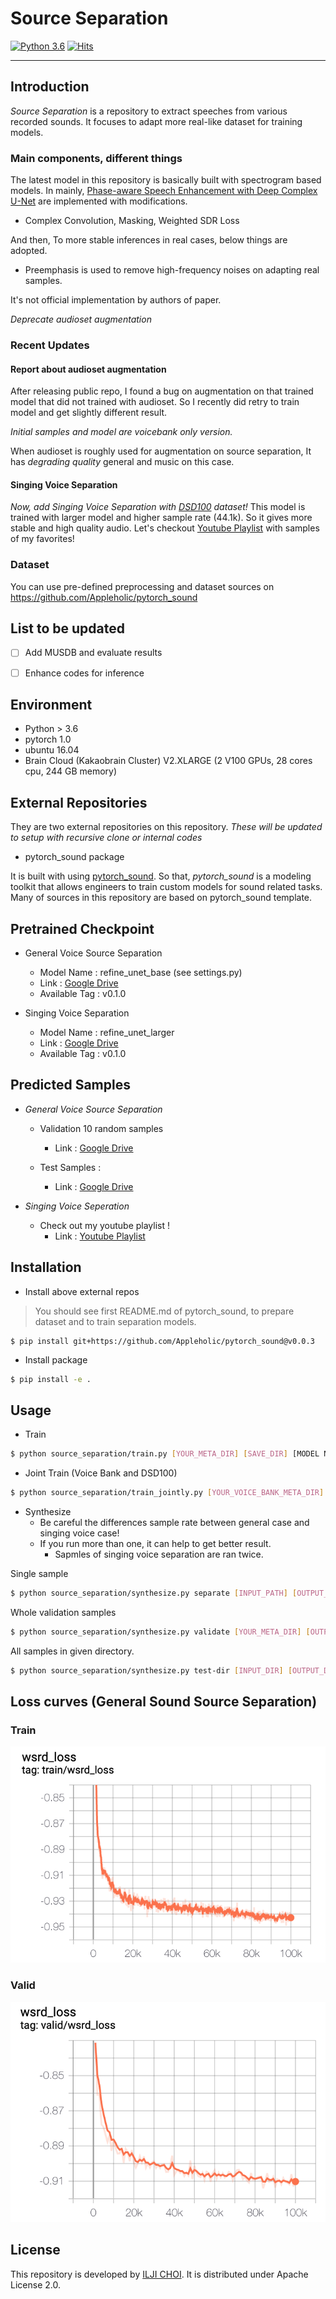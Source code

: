 # Source Separation

[![Python 3.6](https://img.shields.io/badge/python-3.6-blue.svg)](https://www.python.org/downloads/release/python-360/) [![Hits](https://hits.seeyoufarm.com/api/count/incr/badge.svg?url=https%3A%2F%2Fgithub.com%2FAppleholic%2Fsource_separation)](https://hits.seeyoufarm.com)

---


## Introduction

*Source Separation* is a repository to extract speeches from various recorded sounds.
It focuses to adapt more real-like dataset for training models.

### Main components, different things

The latest model in this repository is basically built with spectrogram based models.
In mainly, [Phase-aware Speech Enhancement with Deep Complex U-Net](https://arxiv.org/abs/1903.03107) are implemented with modifications.
- Complex Convolution, Masking, Weighted SDR Loss

And then, To more stable inferences in real cases, below things are adopted.

- Preemphasis is used to remove high-frequency noises on adapting real samples.

It's not official implementation by authors of paper.

*Deprecate audioset augmentation*


### Recent Updates

#### Report about audioset augmentation

After releasing public repo, I found a bug on augmentation on that trained model that did not trained with audioset.
So I recently did retry to train model and get slightly different result.

*Initial samples and model are voicebank only version.*

When audioset is roughly used for augmentation on source separation, It has *degrading quality* general and music on this case.


#### Singing Voice Separation

*Now, add Singing Voice Separation with [DSD100](https://sigsep.github.io/datasets/dsd100.html) dataset!*
This model is trained with larger model and higher sample rate (44.1k). So it gives more stable and high quality audio.
Let's checkout [Youtube Playlist](https://www.youtube.com/playlist?list=PLQ4ukFz6Ieir5bZYOns08_2gMjt4hYP4I) with samples of my favorites!


### Dataset

You can use pre-defined preprocessing and dataset sources on https://github.com/Appleholic/pytorch_sound


## List to be updated

- [ ] Add MUSDB and evaluate results
- [ ] Enhance codes for inference


## Environment

- Python > 3.6
- pytorch 1.0
- ubuntu 16.04
- Brain Cloud (Kakaobrain Cluster) V2.XLARGE (2 V100 GPUs, 28 cores cpu, 244 GB memory)


## External Repositories

They are two external repositories on this repository.
*These will be updated to setup with recursive clone or internal codes*

- pytorch_sound package

It is built with using [pytorch_sound](https://github.com/AppleHolic/pytorch_sound).
So that, *pytorch_sound* is a modeling toolkit that allows engineers to train custom models for sound related tasks.
Many of sources in this repository are based on pytorch_sound template.


## Pretrained Checkpoint

- General Voice Source Separation
  - Model Name : refine_unet_base (see settings.py)
  - Link : [Google Drive](https://drive.google.com/open?id=1JRK-0RVV2o7cyRdvFuwe5iw84ESvfcyR)
  - Available Tag : v0.1.0

- Singing Voice Separation
  - Model Name : refine_unet_larger
  - Link : [Google Drive](https://drive.google.com/open?id=1ywgFZ7ms7CmiCCv2MikrKx9g-2j9kd-I)
  - Available Tag : v0.1.0


## Predicted Samples

- *General Voice Source Separation*
  - Validation 10 random samples
    - Link : [Google Drive](https://drive.google.com/open?id=1CafFnqWn_QvVPu2feNLn6pnjRYIa_rbP)

  - Test Samples :
    - Link : [Google Drive](https://drive.google.com/open?id=19Sn6pe5-BtWXYa6OiLbYGH7iCU-mzB8j)

- *Singing Voice Seperation*
  - Check out my youtube playlist !
    - Link : [Youtube Playlist](https://www.youtube.com/playlist?list=PLQ4ukFz6Ieir5bZYOns08_2gMjt4hYP4I)


## Installation

- Install above external repos

> You should see first README.md of pytorch_sound, to prepare dataset and to train separation models.

```
$ pip install git+https://github.com/Appleholic/pytorch_sound@v0.0.3
```

- Install package

```bash
$ pip install -e .
```

## Usage

- Train

```bash
$ python source_separation/train.py [YOUR_META_DIR] [SAVE_DIR] [MODEL NAME, see settings.py] [SAVE_PREFIX] [[OTHER OPTIONS...]]
```

- Joint Train (Voice Bank and DSD100)

```bash
$ python source_separation/train_jointly.py [YOUR_VOICE_BANK_META_DIR] [YOUR_DSD100_META_DIR] [SAVE_DIR] [MODEL NAME, see settings.py] [SAVE_PREFIX] [[OTHER OPTIONS...]]
```


- Synthesize
  - Be careful the differences sample rate between general case and singing voice case!
  - If you run more than one, it can help to get better result.
    - Sapmles of singing voice separation are ran twice.

Single sample

```bash
$ python source_separation/synthesize.py separate [INPUT_PATH] [OUTPUT_PATH] [MODEL NAME] [PRETRAINED_PATH] [[OTHER OPTIONS...]]
```


Whole validation samples

```bash
$ python source_separation/synthesize.py validate [YOUR_META_DIR] [OUTPUT_DIR] [MODEL NAME] [PRETRAINED_PATH] [[OTHER OPTIONS...]]
```


All samples in given directory.

```bash
$ python source_separation/synthesize.py test-dir [INPUT_DIR] [OUTPUT_DIR] [MODEL NAME] [PRETRAINED_PATH] [[OTHER OPTIONS...]]
```


## Loss curves (General Sound Source Separation)

### Train

![Train L1 Loss curve](./assets/imgs/train_curve_wsdr.png)

### Valid

![Valid L1 Loss curve](./assets/imgs/valid_curve_wsdr.png)


## License

This repository is developed by [ILJI CHOI](https://github.com/Appleholic).  It is distributed under Apache License 2.0.
